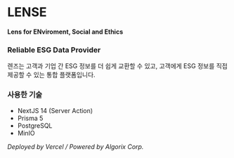 # LENSE

**Lens for ENviroment, Social and Ethics**


### **Reliable ESG Data Provider**

렌즈는 고객과 기업 간 ESG 정보를 더 쉽게 교환할 수 있고,
고객에게 ESG 정보를 직접 제공할 수 있는
통합 플랫폼입니다.


### 사용한 기술

- NextJS 14 (Server Action)
- Prisma 5
- PostgreSQL
- MinIO

*Deployed by Vercel /* *Powered by Algorix Corp.*
